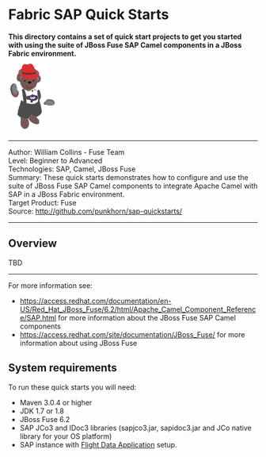 Fabric SAP Quick Starts  
=====================  
 **This directory contains a set of quick start projects to get you started with using the suite of JBoss Fuse SAP Camel components in a JBoss Fabric environment.**  
![Waldo](../waldo.png "Waldo")

***  
Author: William Collins - Fuse Team  
Level: Beginner to Advanced  
Technologies: SAP, Camel, JBoss Fuse  
Summary: These quick starts demonstrates how to configure and use the suite of JBoss Fuse SAP Camel components to integrate Apache Camel with SAP in a JBoss Fabric environment.       
Target Product: Fuse  
Source: <http://github.com/punkhorn/sap-quickstarts/>  

***  

Overview  
--------  

TBD
  
-----
For more information see:

* <https://access.redhat.com/documentation/en-US/Red_Hat_JBoss_Fuse/6.2/html/Apache_Camel_Component_Reference/SAP.html> for more information about the JBoss Fuse SAP Camel components 
* <https://access.redhat.com/site/documentation/JBoss_Fuse/> for more information about using JBoss Fuse

System requirements
-------------------

To run these quick starts you will need:

* Maven 3.0.4 or higher
* JDK 1.7 or 1.8
* JBoss Fuse 6.2
* SAP JCo3 and IDoc3 libraries (sapjco3.jar, sapidoc3.jar and JCo native library for your OS platform)
* SAP instance with [Flight Data Application](http://help.sap.com/saphelp_erp60_sp/helpdata/en/db/7c623cf568896be10000000a11405a/content.htm) setup.
  